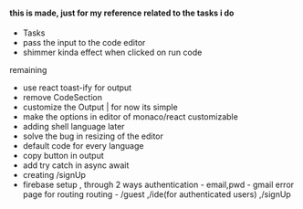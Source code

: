 #### this is made, just for my reference related to the tasks i do
- Tasks
- pass the input to the code editor
- shimmer kinda effect when clicked on run code

remaining
- use react toast-ify for output
- remove CodeSection
- customize the Output | for now its simple
- make the options in editor of monaco/react customizable
- adding shell language later
- solve the bug in resizing of the editor
- default code for every language
- copy button in output
- add try catch in async await
- creating /signUp
- firebase setup , through 2 ways authentication - email,pwd - gmail
error page for routing
routing - /guest ,/ide(for authenticated users) ,/signUp
